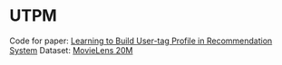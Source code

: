 # UTPM
Code for paper: [Learning to Build User-tag Profile in Recommendation System](https://dl.acm.org/doi/abs/10.1145/3340531.3412719)
Dataset: [MovieLens 20M](https://grouplens.org/datasets/movielens/20m/)
